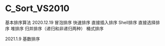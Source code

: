# C_Sort_VS2010
基本排序算法
2020.12.19
冒泡排序
快速排序
直接插入排序
Shell排序
直接选择排序
堆排序
归并排序（递归和非递归两种）
桶式排序

2021.1.9
基数排序